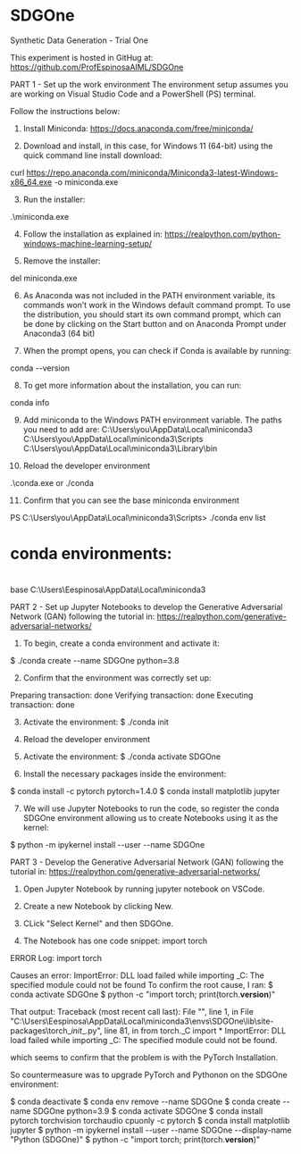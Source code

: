 # SDGOne
Synthetic Data Generation - Trial One

This experiment is hosted in GitHug at:
https://github.com/ProfEspinosaAIML/SDGOne 


PART 1 - Set up the work environment
The environment setup assumes you are working on Visual Studio Code and a PowerShell (PS) terminal. 

Follow the instructions below:

1. Install Miniconda: https://docs.anaconda.com/free/miniconda/ 

2. Download and install, in this case, for Windows 11 (64-bit) using the quick command line install download:

curl https://repo.anaconda.com/miniconda/Miniconda3-latest-Windows-x86_64.exe -o miniconda.exe

3. Run the installer:

 .\miniconda.exe

4. Follow the installation as explained in: https://realpython.com/python-windows-machine-learning-setup/ 

5. Remove the installer:  

del miniconda.exe

6. As Anaconda was not included in the PATH environment variable, its commands won’t work in the Windows default command prompt. To use the distribution, you should start its own command prompt, which can be done by clicking on the Start button and on Anaconda Prompt under Anaconda3 (64 bit)

7. When the prompt opens, you can check if Conda is available by running:

conda --version

8. To get more information about the installation, you can run:

conda info

9. Add miniconda to the Windows PATH environment variable. The paths you need to add are:
C:\Users\you\AppData\Local\miniconda3\
C:\Users\you\AppData\Local\miniconda3\Scripts\
C:\Users\you\AppData\Local\miniconda3\Library\bin

10. Reload the developer environment

.\conda.exe
or
./conda

11. Confirm that you can see the base miniconda environment

PS C:\Users\you\AppData\Local\miniconda3\Scripts> ./conda env list
# conda environments:
#
base                     C:\Users\Eespinosa\AppData\Local\miniconda3


PART 2 - Set up Jupyter Notebooks to develop the Generative Adversarial Network (GAN) following the tutorial in:
https://realpython.com/generative-adversarial-networks/ 

1. To begin, create a conda environment and activate it:

$ ./conda create --name SDGOne python=3.8

2. Confirm that the environment was correctly set up:

Preparing transaction: done
Verifying transaction: done
Executing transaction: done

3. Activate the environment:
$ ./conda init

4. Reload the developer environment

5. Activate the environment:
$ ./conda activate SDGOne

6. Install the necessary packages inside the environment:

$ conda install -c pytorch pytorch=1.4.0
$ conda install matplotlib jupyter

7. We will use Jupyter Notebooks to run the code, so register the conda SDGOne environment allowing us to create Notebooks using it as the kernel:

$ python -m ipykernel install --user --name SDGOne



PART 3 - Develop the Generative Adversarial Network (GAN) following the tutorial in:
https://realpython.com/generative-adversarial-networks/ 

1. Open Jupyter Notebook by running jupyter notebook on VSCode. 

2. Create a new Notebook by clicking New.

3. CLick "Select Kernel" and then SDGOne.

4. The Notebook has one code snippet:
import torch

ERROR Log:
import torch

Causes an error:
ImportError: DLL load failed while importing _C: The specified module could not be found
To confirm the root cause, I ran:
$ conda activate SDGOne
$ python -c "import torch; print(torch.__version__)"

That output:
Traceback (most recent call last):
  File "<string>", line 1, in <module>
  File "C:\Users\Eespinosa\AppData\Local\miniconda3\envs\SDGOne\lib\site-packages\torch\__init__.py", line 81, in <module>
    from torch._C import *
ImportError: DLL load failed while importing _C: The specified module could not be found.

which seems to confirm that the problem is with the PyTorch Installation.

So countermeasure was to upgrade PyTorch and Pythonon on the SDGOne environment:

$ conda deactivate
$ conda env remove --name SDGOne
$ conda create --name SDGOne python=3.9
$ conda activate SDGOne
$ conda install pytorch torchvision torchaudio cpuonly -c pytorch
$ conda install matplotlib jupyter
$ python -m ipykernel install --user --name SDGOne --display-name "Python (SDGOne)"
$ python -c "import torch; print(torch.__version__)"




 